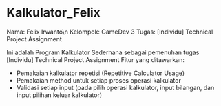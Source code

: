 # Kalkulator_Felix
 Nama: Felix Irwanto\n
 Kelompok: GameDev 3
 Tugas: [Individu] Technical Project Assignment
 
 Ini adalah Program Kalkulator Sederhana sebagai pemenuhan tugas [Individu] Technical Project Assignment
 Fitur yang ditawarkan:
 - Pemakaian kalkulator repetisi (Repetitive Calculator Usage)
 - Pemakaian method untuk setiap proses operasi kalkulator
 - Validasi setiap input (pada pilih operasi kalkulator, input bilangan, dan input pilihan keluar kalkulator)
